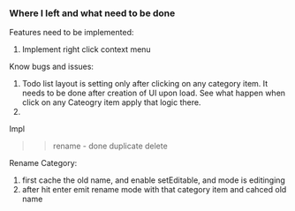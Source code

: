 <h3> Where I left and what need to be done </h3>

Features need to be implemented:
<ol>
    <li> Implement right click context menu
    
</ol>

Know bugs and issues:

1. Todo list layout is setting only after clicking on any category item. It needs to be done after creation of UI upon load. See what happen when click on any Cateogry item apply that logic there.
2. 


Impl
>> rename - done
>> duplicate
>> delete

Rename Category:
1. first cache the old name, and enable setEditable, and mode is editinging
2. after hit enter emit rename mode with that category item and cahced old name

